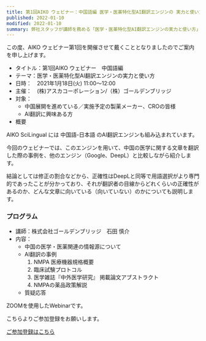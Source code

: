 ```yaml
---
title: 第1回AIKO ウェビナー：中国語編 医学・医薬特化型AI翻訳エンジンの 実力と使い方 
published: 2022-01-10
modified: 2022-01-10
summary: 弊社スタッフが講師を務める「医学・医薬特化型AI翻訳エンジンの実力と使い方」 オンラインセミナーについて、ご案内いたします
---
```


この度、AIKO ウェビナー第1回を開催させて戴くこととなりましたのでご案内を申し上げます。

- タイトル：第1回AIKO ウェビナー　中国語編
- テーマ：医学・医薬特化型AI翻訳エンジンの実力と使い方
- 日時：　2021年1月18日(火) 11:00～12:00
- 主催：　(株)アスカコーポレーション/（株）ゴールデンブリッジ
- 対象：
  - 中国展開を進めている／実施予定の製薬メーカー、CROの皆様
  - AI翻訳に興味ある方
- 概要

AIKO SciLingual には 中国語-日本語 のAI翻訳エンジンも組み込まれています。

今回のウェビナーでは、このエンジンを用いて、中国の医学に関する文章を翻訳した際の事例を、他のエンジン（Google、DeepL）と比較しながら紹介します。

結論としては修正の割合などから、正確性はDeepLと同等で用語選択がより専門的であったことが分かっており、それが翻訳者の目線からどれくらいの正確性があるのか、どんな文章に向いている（向いていない）のかについても説明します。
 
### プログラム
- 講師：株式会社ゴールデンブリッジ　石田 慎介 
- 内容：
  - 中国の医学・医薬関連の情報源について
  - AI翻訳の事例
    1. NMPA 医療機器規格概要
    2. 臨床試験プロトコル
    3. 医学雑誌『中外医学研究』 掲載論文アブストラクト
    4. NMPAの薬品政策解説
  - 質疑応答

ZOOMを使用したWebinarです。
 
こちらよりご参加登録をお願いします。

[ご参加登録はこちら](https://zoom.us/webinar/register/WN_9nVxg-eIQueUYr0RwhGxVQ)

